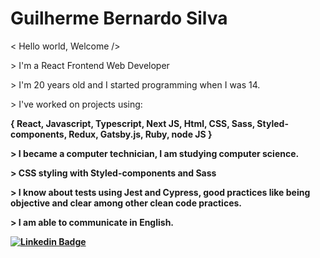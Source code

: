 <h1>Guilherme Bernardo Silva</h1>

<p> < Hello world, Welcome /></p>

<p> > I'm a React Frontend Web Developer</p>

<p> > I'm 20 years old and I started programming when I was 14.</p>

<p> > I've worked on projects using:</p>
<p><strong> { React, Javascript, Typescript, Next JS, Html, CSS, Sass, Styled-components, Redux, Gatsby.js, Ruby, node JS }</p>

<p> > I became a computer technician, I am studying computer science.</p>

<p> > CSS styling with Styled-components and Sass</p>

<p> > I know about tests using Jest and Cypress, good practices like being objective and clear among other clean code practices.</p>

<p> > I am able to communicate in English.</p>
  
[![Linkedin Badge](https://img.shields.io/badge/-Guilherme_Bernardo-292929?style=for-the-badge&logo=Linkedin&logoColor=white&link=https://www.linkedin.com/in/guilherme-bernardo-silva-789217194/)](https://www.linkedin.com/in/guilherme-bernardo-silva-789217194/)
